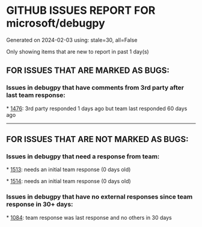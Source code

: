 
# GITHUB ISSUES REPORT FOR microsoft/debugpy


Generated on 2024-02-03 using: stale=30, all=False


Only showing items that are new to report in past 1 day(s)


## FOR ISSUES THAT ARE MARKED AS BUGS:


### Issues in debugpy that have comments from 3rd party after last team response:


\* [1476](https://github.com/microsoft/debugpy/issues/1476 "Python3.12 Unable to attach to PID (Jupyter python process)"): 3rd party responded 1 days ago but team last responded 60 days ago

---

## FOR ISSUES THAT ARE NOT MARKED AS BUGS:


### Issues in debugpy that need a response from team:


\* [1513](https://github.com/microsoft/debugpy/issues/1513 "&quot;View Value in Data Viewer&quot; Just Disappear from python debugger "): needs an initial team response (0 days old)

\* [1514](https://github.com/microsoft/debugpy/issues/1514 "Breakpoints ignored if file extension is not `.py`"): needs an initial team response (0 days old)

### Issues in debugpy that have no external responses since team response in 30+ days:


\* [1084](https://github.com/microsoft/debugpy/issues/1084 "Unnecessary truncation"): team response was last response and no others in 30 days
